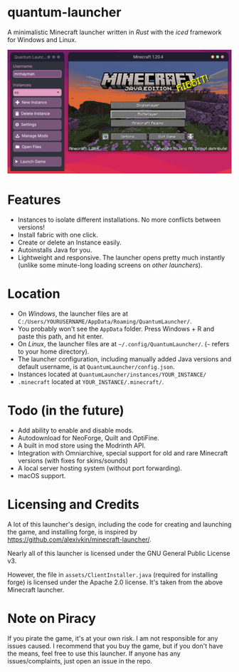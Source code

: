 # quantum-launcher
A minimalistic Minecraft launcher written in *Rust* with the *iced* framework for Windows and Linux.

![Preview](quantum_launcher.png)

# Features
- Instances to isolate different installations. No more conflicts between versions!
- Install fabric with one click.
- Create or delete an Instance easily.
- Autoinstalls Java for you.
- Lightweight and responsive. The launcher opens pretty much instantly (unlike some minute-long loading screens on _other launchers_).

# Location
- On *Windows*, the launcher files are at `C:/Users/YOURUSERNAME/AppData/Roaming/QuantumLauncher/`.
- You probably won't see the `AppData` folder. Press Windows + R and paste this path, and hit enter.
- On *Linux*, the launcher files are at `~/.config/QuantumLauncher/`. (`~` refers to your home directory).
- The launcher configuration, including manually added Java versions and default username, is at `QuantumLauncher/config.json`.
- Instances located at `QuantumLauncher/instances/YOUR_INSTANCE/`
- `.minecraft` located at `YOUR_INSTANCE/.minecraft/`.

# Todo (in the future)
- Add ability to enable and disable mods.
- Autodownload for NeoForge, Quilt and OptiFine.
- A built in mod store using the Modrinth API.
- Integration with Omniarchive, special support for old and rare Minecraft versions (with fixes for skins/sounds)
- A local server hosting system (without port forwarding).
- macOS support.

# Licensing and Credits
A lot of this launcher's design, including the code for creating and launching the game, and installing forge, is inspired by https://github.com/alexivkin/minecraft-launcher/.

Nearly all of this launcher is licensed under the GNU General Public License v3.

However, the file in `assets/ClientInstaller.java` (required for installing forge) is licensed under the Apache 2.0 license. It's taken from the above Minecraft launcher.

# Note on Piracy
If you pirate the game, it's at your own risk. I am not responsible for any issues caused. I recommend that you buy the game, but if you don't have the means, feel free to use this launcher.
If anyone has any issues/complaints, just open an issue in the repo.
